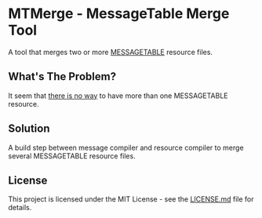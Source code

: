 # MTMerge - MessageTable Merge Tool

A tool that merges two or more [MESSAGETABLE](https://msdn.microsoft.com/en-us/library/windows/desktop/aa381027(v=vs.85).aspx) resource files.

## What's The Problem?

It seem that [there is no way](https://stackoverflow.com/questions/47051529/more-than-one-messagetable-resource-in-the-same-binary) to have more than one MESSAGETABLE resource.

## Solution

A build step between message compiler and resource compiler to merge several MESSAGETABLE resource files.

## License

This project is licensed under the MIT License - see the [LICENSE.md](LICENSE.md) file for details.
